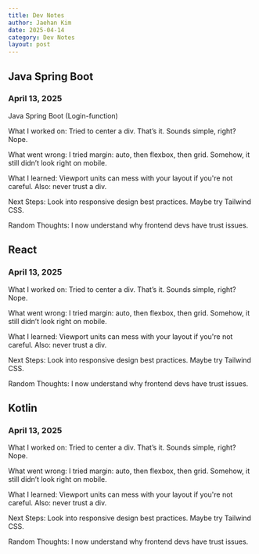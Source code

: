 ```yaml
---
title: Dev Notes
author: Jaehan Kim
date: 2025-04-14
category: Dev Notes
layout: post
---
```



Java Spring Boot
-------------

### April 13, 2025

Java Spring Boot (Login-function)

What I worked on:
Tried to center a div. That’s it. Sounds simple, right? Nope.

What went wrong:
I tried margin: auto, then flexbox, then grid. Somehow, it still didn’t look right on mobile.

What I learned:
Viewport units can mess with your layout if you're not careful. Also: never trust a div.

Next Steps:
Look into responsive design best practices. Maybe try Tailwind CSS.

Random Thoughts:
I now understand why frontend devs have trust issues.

React
-------------

### April 13, 2025

What I worked on:
Tried to center a div. That’s it. Sounds simple, right? Nope.

What went wrong:
I tried margin: auto, then flexbox, then grid. Somehow, it still didn’t look right on mobile.

What I learned:
Viewport units can mess with your layout if you're not careful. Also: never trust a div.

Next Steps:
Look into responsive design best practices. Maybe try Tailwind CSS.

Random Thoughts:
I now understand why frontend devs have trust issues.

Kotlin
-------------

### April 13, 2025

What I worked on:
Tried to center a div. That’s it. Sounds simple, right? Nope.

What went wrong:
I tried margin: auto, then flexbox, then grid. Somehow, it still didn’t look right on mobile.

What I learned:
Viewport units can mess with your layout if you're not careful. Also: never trust a div.

Next Steps:
Look into responsive design best practices. Maybe try Tailwind CSS.

Random Thoughts:
I now understand why frontend devs have trust issues.
